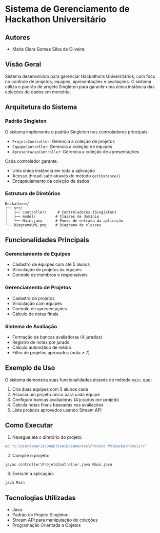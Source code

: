 # Sistema de Gerenciamento de Hackathon Universitário

## Autores
- Maria Clara Gomes Silva de Oliveira

## Visão Geral
Sistema desenvolvido para gerenciar Hackathons Universitários, com foco no controle de projetos, equipes, apresentações e avaliações. O sistema utiliza o padrão de projeto Singleton para garantir uma única instância das coleções de dados em memória.

## Arquitetura do Sistema

### Padrão Singleton
O sistema implementa o padrão Singleton nos controladores principais:
- `ProjetoController`: Gerencia a coleção de projetos
- `EquipeController`: Gerencia a coleção de equipes
- `ApresentacaoController`: Gerencia a coleção de apresentações

Cada controlador garante:
- Uma única instância em toda a aplicação
- Acesso thread-safe através do método `getInstance()`
- Encapsulamento da coleção de dados

### Estrutura de Diretórios
```
Hackathons/
├── src/
│   ├── controller/     # Controladores (Singleton)
│   ├── model/         # Classes de domínio
│   └── Main.java      # Ponto de entrada da aplicação
└── DiagramaUML.png    # Diagrama de classes
```

## Funcionalidades Principais

### Gerenciamento de Equipes
- Cadastro de equipes com até 5 alunos
- Vinculação de projetos às equipes
- Controle de membros e responsáveis

### Gerenciamento de Projetos
- Cadastro de projetos
- Vinculação com equipes
- Controle de apresentações
- Cálculo de notas finais

### Sistema de Avaliação
- Formação de bancas avaliadoras (4 jurados)
- Registro de notas por jurado
- Cálculo automático de média
- Filtro de projetos aprovados (nota ≥ 7)

## Exemplo de Uso

O sistema demonstra suas funcionalidades através do método `main`, que:
1. Cria duas equipes com 5 alunos cada
2. Associa um projeto único para cada equipe
3. Configura bancas avaliadoras (4 jurados por projeto)
4. Calcula notas finais baseadas nas avaliações
5. Lista projetos aprovados usando Stream API

## Como Executar

1. Navegue até o diretório do projeto:
```sh
cd "c:\Users\maria\OneDrive\Documentos\Projeto Pm\Hackathons\src"
```

2. Compile o projeto:
```sh
javac controller\ProjetoController.java Main.java
```

3. Execute a aplicação:
```sh
java Main
```

## Tecnologias Utilizadas
- Java
- Padrão de Projeto Singleton
- Stream API para manipulação de coleções
- Programação Orientada a Objetos